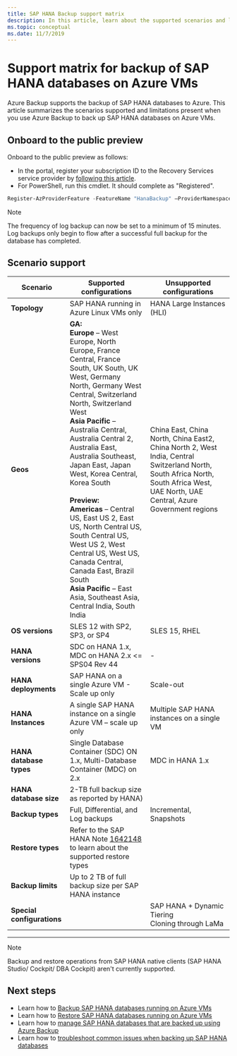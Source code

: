 ```yaml
---
title: SAP HANA Backup support matrix
description: In this article, learn about the supported scenarios and limitations when you use Azure backup to back up SAP HANA databases on Azure VMs.
ms.topic: conceptual
ms.date: 11/7/2019
---
```


# Support matrix for backup of SAP HANA databases on Azure VMs

Azure Backup supports the backup of SAP HANA databases to Azure. This article summarizes the scenarios supported and limitations present when you use Azure Backup to back up SAP HANA databases on Azure VMs.

## Onboard to the public preview

Onboard to the public preview as follows:

* In the portal, register your subscription ID to the Recovery Services service provider by [following this article](https://docs.microsoft.com/azure/azure-resource-manager/resource-manager-register-provider-errors#solution-3---azure-portal).
* For PowerShell, run this cmdlet. It should complete as "Registered".

```PowerShell
Register-AzProviderFeature -FeatureName "HanaBackup" –ProviderNamespace Microsoft.RecoveryServices
```

> [!NOTE]
> The frequency of log backup can now be set to a minimum of 15 minutes. Log backups only begin to flow after a successful full backup for the database has completed.

## Scenario support

| **Scenario**               | **Supported  configurations**                                | **Unsupported  configurations**                              |
| -------------------------- | ------------------------------------------------------------ | ------------------------------------------------------------ |
| **Topology**               | SAP HANA running in Azure Linux  VMs only                    | HANA Large Instances (HLI)                                   |
| **Geos**                   | **GA:**<br />**Europe** – West Europe, North Europe, France Central, France South, UK South, UK West, Germany North, Germany West Central, Switzerland North, Switzerland West<br />**Asia Pacific** – Australia Central, Australia Central 2, Australia East, Australia Southeast, Japan East, Japan West, Korea Central, Korea South<br /><br>**Preview:**<br />**Americas** – Central US, East US 2, East US, North Central US, South Central US, West US 2, West Central US, West US, Canada Central, Canada East, Brazil South<br />**Asia Pacific** – East Asia, Southeast Asia, Central India, South India | China East, China North, China East2, China North 2, West India, Central Switzerland North, South Africa North, South Africa West, UAE North, UAE Central, Azure Government regions |
| **OS versions**            | SLES 12 with SP2, SP3, or SP4                                | SLES 15, RHEL                                                |
| **HANA versions**          | SDC on HANA 1.x, MDC on HANA 2.x  <= SPS04 Rev 44            | -                                                            |
| **HANA deployments**       | SAP HANA on a single Azure VM -  Scale up only               | Scale-out                                                    |
| **HANA Instances**         | A single SAP HANA instance on a  single Azure VM – scale up only | Multiple SAP HANA instances on a  single VM                  |
| **HANA database types**    | Single Database Container (SDC)  ON 1.x, Multi-Database Container (MDC) on 2.x | MDC in HANA 1.x                                              |
| **HANA database size**     | 2-TB full backup size as reported by HANA)                   |                                                              |
| **Backup types**           | Full, Differential, and Log backups                          | Incremental, Snapshots                                       |
| **Restore types**          | Refer to the SAP HANA Note [1642148](https://launchpad.support.sap.com/#/notes/1642148) to learn about the supported restore types |                                                              |
| **Backup limits**          | Up to 2 TB of full backup size per SAP HANA instance         |                                                              |
| **Special configurations** |                                                              | SAP HANA + Dynamic Tiering <br>  Cloning through LaMa        |

------

> [!NOTE]
> Backup and restore operations from SAP HANA native clients (SAP HANA Studio/ Cockpit/ DBA Cockpit) aren't currently supported.



## Next steps

* Learn how to [Backup SAP HANA databases running on Azure VMs](https://docs.microsoft.com/azure/backup/backup-azure-sap-hana-database)
* Learn how to [Restore SAP HANA databases running on Azure VMs](https://docs.microsoft.com/azure/backup/sap-hana-db-restore)
* Learn how to [manage SAP HANA databases that are backed up using Azure Backup](sap-hana-db-manage.md)
* Learn how to [troubleshoot common issues when backing up SAP HANA databases](https://docs.microsoft.com/azure/backup/backup-azure-sap-hana-database-troubleshoot)
